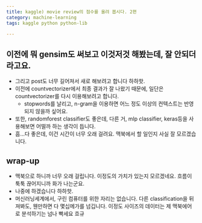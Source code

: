 ```yaml
---
title: kaggle) movie review의 점수를 올려 봅시다. 2편
category: machine-learning
tags: kaggle python python-lib 

---
```


## 이전에 뭐 gensim도 써보고 이것저것 해봤는데, 잘 안되더라고요. 

- 그리고 post도 너무 길어져서 새로 해보려고 합니다 하하핫.
- 이전에 countvectorizer에서 최종 결과가 잘 나왔기 때문에, 일단은 countvectorizer를 다시 이용해보려고 합니다. 
    - stopwords를 날리고, n-gram을 이용하면 어느 정도 이상의 컨텍스트는 반영되지 않을까 싶어요. 
- 또한, randomforest classifier도 좋은데, 다른 거, mlp classifier, keras등을 사용해보면 어떨까 하는 생각이 듭니다. 
- 흠...다 좋은데, 이건 시간이 너무 오래 걸려요. 맥북에서 할 일인지 사실 잘 모르겠습니다. 


## wrap-up

- 맥북으로 하니까 너무 오래 걸립니다. 이정도의 가치가 있는지 모르겠네요. 흐름이 툭툭 끊어지니까 화가 나는군요. 
- 나중에 하겠습니다 하하핫. 
- 머신러닝세계에서, 구린 컴퓨터를 위한 자리는 없습니다. 다른 classification을 뒤져봐도, 웬만하면 다 몇십메가를 넘깁니다. 이정도 사이즈의 데이터는 제 맥북에어로 분석하기는 넘나 빡세요 흐규
